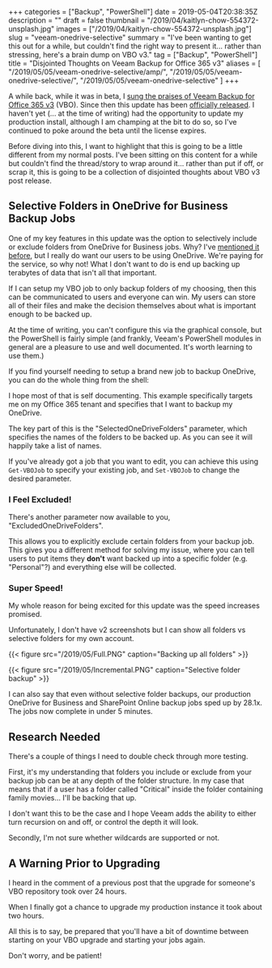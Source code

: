 +++
categories = ["Backup", "PowerShell"]
date = 2019-05-04T20:38:35Z
description = ""
draft = false
thumbnail = "/2019/04/kaitlyn-chow-554372-unsplash.jpg"
images = ["/2019/04/kaitlyn-chow-554372-unsplash.jpg"]
slug = "veeam-onedrive-selective"
summary = "I've been wanting to get this out for a while, but couldn't find the right way to present it... rather than stressing, here's a brain dump on VBO v3."
tag = ["Backup", "PowerShell"]
title = "Disjointed Thoughts on Veeam Backup for Office 365 v3"
aliases = [
    "/2019/05/05/veeam-onedrive-selective/amp/",
    "/2019/05/05/veeam-onedrive-selective/",
    "/2019/05/05/veeam-onedrive-selective"
]
+++

A while back, while it was in beta, I [sung the praises of Veeam Backup for Office 365 v3](__GHOST_URL__/2019/02/19/veeam-backup-for-microsoft-office-365-v3/) (VBO). Since then this update has been [officially released](https://www.veeam.com/news/new-veeam-backup-for-microsoft-office-365-version-3-now-available.html). I haven't yet (... at the time of writing) had the opportunity to update my production install, although I am champing at the bit to do so, so I've continued to poke around the beta until the license expires.

<p class="note">Before diving into this, I want to highlight that this is going to be a little different from my normal posts. I've been sitting on this content for a while but couldn't find the thread/story to wrap around it... rather than put if off, or scrap it, this is going to be a collection of disjointed thoughts about VBO v3 post release.</p>

## Selective Folders in OneDrive for Business Backup Jobs

One of my key features in this update was the option to selectively include or exclude folders from OneDrive for Business jobs. Why? I've [mentioned it before](__GHOST_URL__/2018/10/10/my-wish-list-vbo365/), but I really do want our users to be using OneDrive. We're paying for the service, so why not! What I don't want to do is end up backing up terabytes of data that isn't all that important.

If I can setup my VBO job to only backup folders of my choosing, then this can be communicated to users and everyone can win. My users can store all of their files and make the decision themselves about what is important enough to be backed up.

At the time of writing, you can't configure this via the graphical console, but the PowerShell is fairly simple (and frankly, Veeam's PowerShell modules in general are a pleasure to use and well documented. It's worth learning to use them.)

If you find yourself needing to setup a brand new job to backup OneDrive, you can do the whole thing from the shell:



I hope most of that is self documenting. This example specifically targets me on my Office 365 tenant and specifies that I want to backup my OneDrive.

The key part of this is the "SelectedOneDriveFolders" parameter, which specifies the names of the folders to be backed up. As you can see it will happily take a list of names.

If you've already got a job that you want to edit, you can achieve this using `Get-VBOJob` to specify your existing job, and `Set-VBOJob` to change the desired parameter.

### I Feel Excluded!

There's another parameter now available to you, "ExcludedOneDriveFolders".

This allows you to explicitly exclude certain folders from your backup job. This gives you a different method for solving my issue, where you can tell users to put items they **don't** want backed up into a specific folder (e.g. "Personal"?) and everything else will be collected.

### Super Speed!

My whole reason for being excited for this update was the speed increases promised.

Unfortunately, I don't have v2 screenshots but I can show all folders vs selective folders for my own account.

{{< figure src="/2019/05/Full.PNG" caption="Backing up all folders" >}}

{{< figure src="/2019/05/Incremental.PNG" caption="Selective folder backup" >}}

I can also say that even without selective folder backups, our production OneDrive for Business and SharePoint Online backup jobs sped up by 28.1x. The jobs now complete in under 5 minutes.

## Research Needed

There's a couple of things I need to double check through more testing.

First, it's my understanding that folders you include or exclude from your backup job can be at any depth of the folder structure. In my case that means that if a user has a folder called "Critical" inside the folder containing family movies... I'll be backing that up.

I don't want this to be the case and I hope Veeam adds the ability to either turn recursion on and off, or control the depth it will look.

Secondly, I'm not sure whether wildcards are supported or not.

## A Warning Prior to Upgrading

I heard in the comment of a previous post that the upgrade for someone's VBO repository took over 24 hours.

When I finally got a chance to upgrade my production instance it took about two hours.

All this is to say, be prepared that you'll have a bit of downtime between starting on your VBO upgrade and starting your jobs again.

Don't worry, and be patient!
